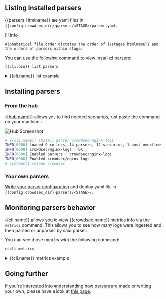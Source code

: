 
## Listing installed parsers

{{parsers.Htmlname}} are yaml files in `{{config.crowdsec_dir}}parsers/<STAGE>/parser.yaml`.

!!! info

    Alphabetical file order dictates the order of {{stages.htmlname}} and the orders of parsers within stage.

You can use the following command to view installed parsers:

```
{{cli.bin}} list parsers
```

<details>
  <summary>{{cli.name}} list example</summary>

```bash
# {{cli.name}} list parsers
INFO[0000] Loaded 9 collecs, 14 parsers, 12 scenarios, 1 post-overflow parsers 
--------------------------------------------------------------------------------------------------------------------
 NAME                       📦 STATUS    VERSION  LOCAL PATH                                                        
--------------------------------------------------------------------------------------------------------------------
 crowdsec/iptables-logs     ✔️  enabled  0.3      /etc/crowdsec/config/parsers/s01-parse/iptables-logs.yaml     
 crowdsec/dateparse-enrich  ✔️  enabled  0.4      /etc/crowdsec/config/parsers/s02-enrich/dateparse-enrich.yaml 
 crowdsec/sshd-logs         ✔️  enabled  0.3      /etc/crowdsec/config/parsers/s01-parse/sshd-logs.yaml         
 crowdsec/whitelists        ✔️  enabled  0.4      /etc/crowdsec/config/parsers/s02-enrich/whitelists.yaml       
 crowdsec/http-logs         ✔️  enabled  0.4      /etc/crowdsec/config/parsers/s02-enrich/http-logs.yaml        
 crowdsec/nginx-logs        ✔️  enabled  0.3      /etc/crowdsec/config/parsers/s01-parse/nginx-logs.yaml        
 crowdsec/syslog-logs       ✔️  enabled  0.4      /etc/crowdsec/config/parsers/s00-raw/syslog-logs.yaml         
 crowdsec/geoip-enrich      ✔️  enabled  0.4      /etc/crowdsec/config/parsers/s02-enrich/geoip-enrich.yaml     
--------------------------------------------------------------------------------------------------------------------
```

</details>


## Installing parsers

### From the hub

[{{hub.name}}]({{hub.parsers_url}}) allows you to find needed scenarios, just paste the command on your machine :

![Hub Screenshot](/assets/images/hub_parser.png)

```bash
# {{cli.name}} install parser crowdsec/nginx-logs
INFO[0000] Loaded 9 collecs, 14 parsers, 12 scenarios, 1 post-overflow parsers 
INFO[0000] crowdsec/nginx-logs : OK                     
INFO[0000] Enabled parsers : crowdsec/nginx-logs        
INFO[0000] Enabled crowdsec/nginx-logs                  
# systemctl reload crowdsec
```

### Your own parsers

[Write your parser configuration](/write_configurations/parsers/) and deploy yaml file in `{{config.crowdsec_dir}}parsers/<STAGE>/`.



## Monitoring parsers behavior

{{cli.name}} allows you to view {{crowdsec.name}} metrics info via the `metrics` command.
This allows you to see how many logs were ingested and then parsed or unparsed by said parser.

You can see those metrics with the following command:
```
cscli metrics
```

<details>
  <summary>{{cli.name}} metrics example</summary>

```bash
# {{cli.name}} metrics
...
INFO[0000] Parser Metrics:                              
+---------------------------+--------+--------+----------+
|          PARSERS          |  HITS  | PARSED | UNPARSED |
+---------------------------+--------+--------+----------+
| crowdsec/sshd-logs        |  62424 |  12922 |    49502 |
| crowdsec/syslog-logs      | 667417 | 667417 |        0 |
| crowdsec/whitelists       | 610901 | 610901 |        0 |
| crowdsec/http-logs        |    136 |     21 |      115 |
| crowdsec/iptables-logs    | 597843 | 597843 |        0 |
| crowdsec/nginx-logs       |    137 |    136 |        1 |
| crowdsec/dateparse-enrich | 610901 | 610901 |        0 |
| crowdsec/geoip-enrich     | 610836 | 610836 |        0 |
| crowdsec/non-syslog       |    137 |    137 |        0 |
+---------------------------+--------+--------+----------+

```

</details>


## Going further

If you're interested into [understanding how parsers are made](/references/parsers/) or writing your own, please have a look at [this page](/write_configurations/parsers/).

